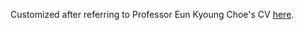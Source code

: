 Customized after referring to Professor Eun Kyoung Choe's CV [here](https://terpconnect.umd.edu/~choe/).